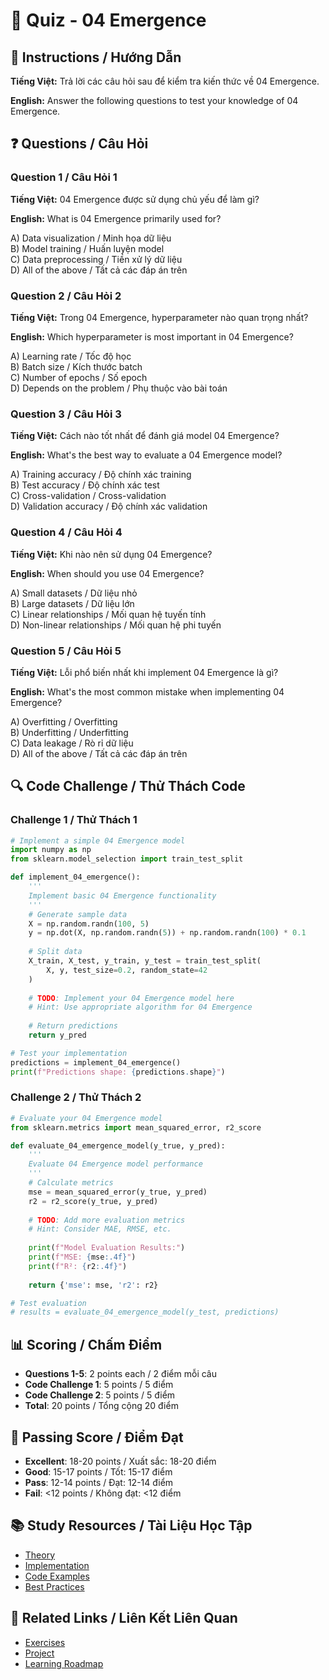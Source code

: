 # 🧠 Quiz - 04 Emergence

## 📝 Instructions / Hướng Dẫn

**Tiếng Việt:** Trả lời các câu hỏi sau để kiểm tra kiến thức về 04 Emergence.

**English:** Answer the following questions to test your knowledge of 04 Emergence.

## ❓ Questions / Câu Hỏi

### Question 1 / Câu Hỏi 1
**Tiếng Việt:** 04 Emergence được sử dụng chủ yếu để làm gì?

**English:** What is 04 Emergence primarily used for?

A) Data visualization / Minh họa dữ liệu  
B) Model training / Huấn luyện model  
C) Data preprocessing / Tiền xử lý dữ liệu  
D) All of the above / Tất cả các đáp án trên

### Question 2 / Câu Hỏi 2
**Tiếng Việt:** Trong 04 Emergence, hyperparameter nào quan trọng nhất?

**English:** Which hyperparameter is most important in 04 Emergence?

A) Learning rate / Tốc độ học  
B) Batch size / Kích thước batch  
C) Number of epochs / Số epoch  
D) Depends on the problem / Phụ thuộc vào bài toán

### Question 3 / Câu Hỏi 3
**Tiếng Việt:** Cách nào tốt nhất để đánh giá model 04 Emergence?

**English:** What's the best way to evaluate a 04 Emergence model?

A) Training accuracy / Độ chính xác training  
B) Test accuracy / Độ chính xác test  
C) Cross-validation / Cross-validation  
D) Validation accuracy / Độ chính xác validation

### Question 4 / Câu Hỏi 4
**Tiếng Việt:** Khi nào nên sử dụng 04 Emergence?

**English:** When should you use 04 Emergence?

A) Small datasets / Dữ liệu nhỏ  
B) Large datasets / Dữ liệu lớn  
C) Linear relationships / Mối quan hệ tuyến tính  
D) Non-linear relationships / Mối quan hệ phi tuyến

### Question 5 / Câu Hỏi 5
**Tiếng Việt:** Lỗi phổ biến nhất khi implement 04 Emergence là gì?

**English:** What's the most common mistake when implementing 04 Emergence?

A) Overfitting / Overfitting  
B) Underfitting / Underfitting  
C) Data leakage / Rò rỉ dữ liệu  
D) All of the above / Tất cả các đáp án trên

## 🔍 Code Challenge / Thử Thách Code

### Challenge 1 / Thử Thách 1
```python
# Implement a simple 04 Emergence model
import numpy as np
from sklearn.model_selection import train_test_split

def implement_04_emergence():
    '''
    Implement basic 04 Emergence functionality
    '''
    # Generate sample data
    X = np.random.randn(100, 5)
    y = np.dot(X, np.random.randn(5)) + np.random.randn(100) * 0.1
    
    # Split data
    X_train, X_test, y_train, y_test = train_test_split(
        X, y, test_size=0.2, random_state=42
    )
    
    # TODO: Implement your 04 Emergence model here
    # Hint: Use appropriate algorithm for 04 Emergence
    
    # Return predictions
    return y_pred

# Test your implementation
predictions = implement_04_emergence()
print(f"Predictions shape: {predictions.shape}")
```

### Challenge 2 / Thử Thách 2
```python
# Evaluate your 04 Emergence model
from sklearn.metrics import mean_squared_error, r2_score

def evaluate_04_emergence_model(y_true, y_pred):
    '''
    Evaluate 04 Emergence model performance
    '''
    # Calculate metrics
    mse = mean_squared_error(y_true, y_pred)
    r2 = r2_score(y_true, y_pred)
    
    # TODO: Add more evaluation metrics
    # Hint: Consider MAE, RMSE, etc.
    
    print(f"Model Evaluation Results:")
    print(f"MSE: {mse:.4f}")
    print(f"R²: {r2:.4f}")
    
    return {'mse': mse, 'r2': r2}

# Test evaluation
# results = evaluate_04_emergence_model(y_test, predictions)
```

## 📊 Scoring / Chấm Điểm

- **Questions 1-5**: 2 points each / 2 điểm mỗi câu
- **Code Challenge 1**: 5 points / 5 điểm
- **Code Challenge 2**: 5 points / 5 điểm
- **Total**: 20 points / Tổng cộng 20 điểm

## 🎯 Passing Score / Điểm Đạt

- **Excellent**: 18-20 points / Xuất sắc: 18-20 điểm
- **Good**: 15-17 points / Tốt: 15-17 điểm  
- **Pass**: 12-14 points / Đạt: 12-14 điểm
- **Fail**: <12 points / Không đạt: <12 điểm

## 📚 Study Resources / Tài Liệu Học Tập

- [Theory](./THEORY_04_emergence.md)
- [Implementation](./IMPLEMENTATION_04_emergence.md)
- [Code Examples](./CODE_EXAMPLES_04_emergence.md)
- [Best Practices](./BEST_PRACTICES_04_emergence.md)

## 🔗 Related Links / Liên Kết Liên Quan

- [Exercises](./EXERCISES_04_emergence.md)
- [Project](./PROJECT_04_emergence.md)
- [Learning Roadmap](./LEARNING_ROADMAP_04_emergence.md)
